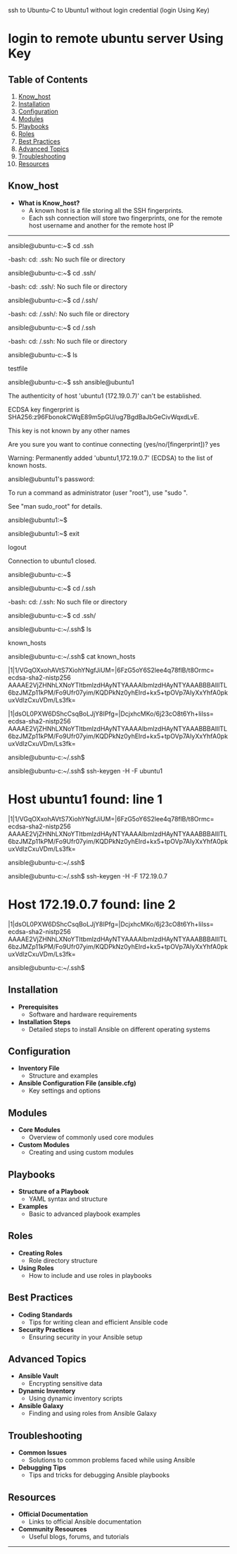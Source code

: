 ssh to Ubuntu-C to Ubuntu1 without login credential (login Using Key)

# login to remote ubuntu server Using Key

## Table of Contents
1. [Know_host](#Know_host)
2. [Installation](#installation)
3. [Configuration](#configuration)
4. [Modules](#modules)
5. [Playbooks](#playbooks)
6. [Roles](#roles)
7. [Best Practices](#best-practices)
8. [Advanced Topics](#advanced-topics)
9. [Troubleshooting](#troubleshooting)
10. [Resources](#resources)

## Know_host
- **What is Know_host?**
  - A known host is a file storing all the SSH fingerprints. 
  - Each ssh connection will store two fingerprints, one for the remote host username and another for the remote host IP
---

ansible@ubuntu-c:~$ cd .ssh

-bash: cd: .ssh: No such file or directory

ansible@ubuntu-c:~$ cd .ssh/

-bash: cd: .ssh/: No such file or directory

ansible@ubuntu-c:~$ cd /.ssh/

-bash: cd: /.ssh/: No such file or directory

ansible@ubuntu-c:~$ cd /.ssh

-bash: cd: /.ssh: No such file or directory 

ansible@ubuntu-c:~$ ls 

testfile

ansible@ubuntu-c:~$ ssh ansible@ubuntu1

The authenticity of host 'ubuntu1 (172.19.0.7)' can't be established.

ECDSA key fingerprint is SHA256:z96FbonokCWqE89m5pGU/ug7BgdBaJbGeCivWqxdLvE.

This key is not known by any other names

Are you sure you want to continue connecting (yes/no/[fingerprint])? yes

Warning: Permanently added 'ubuntu1,172.19.0.7' (ECDSA) to the list of known hosts.

ansible@ubuntu1's password: 

To run a command as administrator (user "root"), use "sudo <command>".

See "man sudo_root" for details.

ansible@ubuntu1:~$ 

ansible@ubuntu1:~$ exit

logout

Connection to ubuntu1 closed.

ansible@ubuntu-c:~$ 

ansible@ubuntu-c:~$ cd /.ssh

-bash: cd: /.ssh: No such file or directory

ansible@ubuntu-c:~$ cd .ssh/

ansible@ubuntu-c:~/.ssh$ ls 

known_hosts

ansible@ubuntu-c:~/.ssh$ cat known_hosts 

|1|1/VGqOXxohAVtS7XiohYNgfJiUM=|6FzG5oY6S2lee4q78flB/t8Ormc= ecdsa-sha2-nistp256 AAAAE2VjZHNhLXNoYTItbmlzdHAyNTYAAAAIbmlzdHAyNTYAAABBBAIllTL6bzJMZp11kPM/Fo9Ufr07yim/KQDPkNz0yhElrd+kx5+tpOVp7AIyXxYhfA0pkuxVdlzCxuVDm/Ls3fk=

|1|dsOL0PXW6DShcCsqBoLJjY8IPfg=|DcjxhcMKo/6j23cO8t6Yh+liIss= ecdsa-sha2-nistp256 AAAAE2VjZHNhLXNoYTItbmlzdHAyNTYAAAAIbmlzdHAyNTYAAABBBAIllTL6bzJMZp11kPM/Fo9Ufr07yim/KQDPkNz0yhElrd+kx5+tpOVp7AIyXxYhfA0pkuxVdlzCxuVDm/Ls3fk=

ansible@ubuntu-c:~/.ssh$

ansible@ubuntu-c:~/.ssh$ ssh-keygen -H -F ubuntu1

# Host ubuntu1 found: line 1 

|1|1/VGqOXxohAVtS7XiohYNgfJiUM=|6FzG5oY6S2lee4q78flB/t8Ormc= ecdsa-sha2-nistp256 AAAAE2VjZHNhLXNoYTItbmlzdHAyNTYAAAAIbmlzdHAyNTYAAABBBAIllTL6bzJMZp11kPM/Fo9Ufr07yim/KQDPkNz0yhElrd+kx5+tpOVp7AIyXxYhfA0pkuxVdlzCxuVDm/Ls3fk=

ansible@ubuntu-c:~/.ssh$

ansible@ubuntu-c:~/.ssh$ ssh-keygen -H -F 172.19.0.7

# Host 172.19.0.7 found: line 2 

|1|dsOL0PXW6DShcCsqBoLJjY8IPfg=|DcjxhcMKo/6j23cO8t6Yh+liIss= ecdsa-sha2-nistp256 AAAAE2VjZHNhLXNoYTItbmlzdHAyNTYAAAAIbmlzdHAyNTYAAABBBAIllTL6bzJMZp11kPM/Fo9Ufr07yim/KQDPkNz0yhElrd+kx5+tpOVp7AIyXxYhfA0pkuxVdlzCxuVDm/Ls3fk=

ansible@ubuntu-c:~/.ssh$

## Installation
- **Prerequisites**
  - Software and hardware requirements
- **Installation Steps**
  - Detailed steps to install Ansible on different operating systems

## Configuration
- **Inventory File**
  - Structure and examples
- **Ansible Configuration File (ansible.cfg)**
  - Key settings and options

## Modules
- **Core Modules**
  - Overview of commonly used core modules
- **Custom Modules**
  - Creating and using custom modules

## Playbooks
- **Structure of a Playbook**
  - YAML syntax and structure
- **Examples**
  - Basic to advanced playbook examples

## Roles
- **Creating Roles**
  - Role directory structure
- **Using Roles**
  - How to include and use roles in playbooks

## Best Practices
- **Coding Standards**
  - Tips for writing clean and efficient Ansible code
- **Security Practices**
  - Ensuring security in your Ansible setup

## Advanced Topics
- **Ansible Vault**
  - Encrypting sensitive data
- **Dynamic Inventory**
  - Using dynamic inventory scripts
- **Ansible Galaxy**
  - Finding and using roles from Ansible Galaxy

## Troubleshooting
- **Common Issues**
  - Solutions to common problems faced while using Ansible
- **Debugging Tips**
  - Tips and tricks for debugging Ansible playbooks

## Resources
- **Official Documentation**
  - Links to official Ansible documentation
- **Community Resources**
  - Useful blogs, forums, and tutorials

---
